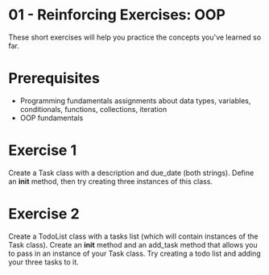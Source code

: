 # 01 - Reinforcing Exercises: OOP

These short exercises will help you practice the concepts you've learned so far.

# Prerequisites

+ Programming fundamentals assignments about data types, variables, conditionals, functions, collections, iteration
+ OOP fundamentals

# Exercise 1

Create a Task class with a description and due_date (both strings). Define an __init__ method, then try creating three instances of this class.

# Exercise 2

Create a TodoList class with a tasks list (which will contain instances of the Task class). Create an __init__ method and an add_task method that allows you to pass in an instance of your Task class. Try creating a todo list and adding your three tasks to it.
